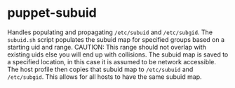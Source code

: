 # puppet-subuid
Handles populating and propagating `/etc/subuid` and `/etc/subgid`. The `subuid.sh` script populates the subuid map for specified groups based on a starting uid and range. CAUTION: This range should not overlap with existing uids else you will end up with collisions. The subuid map is saved to a specified location, in this case it is assumed to be network accessible. The host profile then copies that subuid map to `/etc/subuid` and `/etc/subgid`. This allows for all hosts to have the same subuid map.
